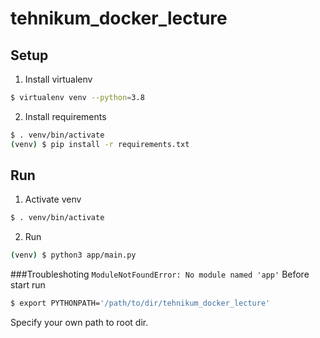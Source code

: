 # tehnikum_docker_lecture

## Setup
1. Install virtualenv
```bash
$ virtualenv venv --python=3.8
```
2. Install requirements
```bash
$ . venv/bin/activate
(venv) $ pip install -r requirements.txt
```

## Run
1. Activate venv
```bash
$ . venv/bin/activate
```
2. Run
```bash
(venv) $ python3 app/main.py
```

###Troubleshoting
`ModuleNotFoundError: No module named 'app'`
Before start run
```bash
$ export PYTHONPATH='/path/to/dir/tehnikum_docker_lecture'
```
Specify your own path to root dir.
